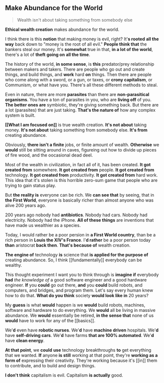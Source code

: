 ## Make Abundance for the World
> Wealth isn't about taking something from somebody else

__Ethical wealth creation__ makes abundance for the world.

I think there is this __notion__ that making money is evil, right?
It'__s rooted__ **all the way** back down to "money is the root of all evil."
__People think that__ the bankers steal our money.
It's __somewhat__ true in that,
__in a lot of the world__, 
there's a lot of **theft** __going on__ **all the time**.

The history of the world, __in some sense__, is **this** predator/prey relationship between makers and takers.
There are people who go out and create things, and build things, and __work__ hard __on__ things.
Then there are people who come along with a sword, or a gun, or taxes, or __crony capitalism__, or Communism, or what have you. There's all these different methods to steal.

Even in nature, there are more __parasites__ than there are __non-parasitical organisms__.
You have a ton of parasites in you, who are __living off__ of you.
__The better ones are__ symbiotic, they're giving something back.
But there are a lot (parasites) that are just taking. __That's the nature of__ how any complex system is built.

__[[What I am focused on]]__ is true wealth creation.
__It's not about__ taking money. 
__It's not about__ taking something from somebody else. 
__It's from__ creating abundance.

Obviously, __there isn't a finite__ jobs, or finite amount of wealth. 
__Otherwise__ we __would__ still be sitting around in caves, figureing out how to divide up pieces of fire wood, and the oocasional dead deel.

Most of the wealth in civilization, in fact all of it, has been created. 
__It got created from__ somewhere. 
__It got created from__ people. 
__It got created from__ technology. 
__It got created from__ productivity. 
__It got created from__ hard work.
This idea that it's stolen is this horrible zero-sum game that people who are trying to gain status play.

But __the reality is__ everyone can be rich.
We __can see that__ by seeing, that in __the First World__, everyone is basically richer than almost anyone who was alive 200 years ago.

200 years ago nobody had __antibiotics__.
Nobody had cars.
Nobody had electricity.
Nobody had the iPhone.
__All of these things__ are inventions that have made us wealthier as a species.

Today, I would rather be a poor persion in __a First World country__, than be a rich person in __Louis the XIV's France__.
I'__d rather__ be a poor person today __than__ aristocrat __back then__.
__That's because of__ wealth creation.

__The engine of__ technology __is__ science
that __is applied for the purpose of__ creating abundance.
So, I think [[fundamentally]] everybody can be wealthy.

This thought experiment I want you to think through is 
__imagine if__ everybody __had__ _the knowledge of_ a good software engineer and a good hardware engineer.
__If__ you __could__ go out there,
__and__ you __could__ build robots, and computers, and bridges, and program them.
Let's say every human knew how to do that.
__What do you think__ society __would look like in__ 20 years?

My __guess__ is
what __would__ happen is
we __would__ build robots, machines, software and hardware to do everything.
We __would__ all be living in massive abundance.
We __would__ essentially be retired, 
__in the sense that__ none of us __would__ have to work for any of the [[basics]]. 

We'__d__ even have __robotic nurses__.
We'__d__ have __machine driven__ hospitals.
We'__d__ have __self-driving cars__.
We'__d__ have farms __that are 100% automated__.
We'__d__ have __clean energy__.

__At that point__, we __could__ __use__ technology breakthroughs __to__ get everything that we wanted.
__If__ anyone __is still__ working at that point, they're __working as a form of__ expressing their creativity.
They're working because it's [[in]] them to contribute, and to build and design things.

__I don't think__ capitalism is evil.
Capitalism __is actually__ good.
